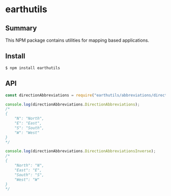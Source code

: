 # earthutils

## Summary

This NPM package contains utilities for mapping based applications.

## Install

```
$ npm install earthutils
```

## API

```js
const directionAbbreviations = require("earthutils/abbreviations/direction"); // TODO need to verify that this is accurate

console.log(directionAbbreviations.DirectionAbbreviations);
/*
{
	"N": "North",
	"E": "East",
	"S": "South",
	"W": "West"
}
*/

console.log(directionAbbreviations.DirectionAbbreviationsInverse);
/*
{
	"North": "N",
	"East": "E",
	"South": "S",
	"West": "W"
}
*/
```
